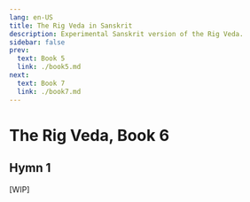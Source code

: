 ```yaml
---
lang: en-US
title: The Rig Veda in Sanskrit
description: Experimental Sanskrit version of the Rig Veda.
sidebar: false
prev:
  text: Book 5
  link: ./book5.md
next:
  text: Book 7
  link: ./book7.md
---
```


# The Rig Veda, Book 6

## Hymn 1
[WIP]
